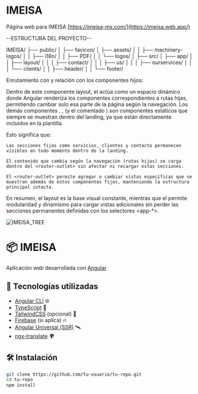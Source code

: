 # IMEISA
Página web para IMEISA
[https://imeisa-mx.com/](https://imeisa.web.app/)


--ESTRUCTURA DEL PROYECTO--


IMEISA/
├── public/
│   ├── favicon/
│   ├── assets/
│   │   ├── machinery-logos/
│   │   ├── i18n/
│   │   ├── PDF/
│   │   └── logos/
│
├── src/
│   ├── app/
│   │   ├── layout/
│   │   │   ├── contact/
│   │   │   ├── us/
│   │   │   ├── ourservices/
│   │   │   └── clients/
│   │   ├── header/
│   │   └── footer/


Enrutamiento con <router-outlet> y relación con los componentes hijos:

Dentro de este componente layout, el <router-outlet> actúa como un espacio dinámico donde Angular renderiza los componentes correspondientes a rutas hijas, permitiendo cambiar solo esa parte de la página según la navegación.
Los demás componentes <app-ourservices>, <app-clients>, <app-contact> (y el comentado <app-us>) son componentes estáticos que siempre se muestran dentro del landing, ya que están directamente incluidos en la plantilla.

Esto significa que:

    Las secciones fijas como servicios, clientes y contacto permanecen visibles en todo momento dentro de la landing.

    El contenido que cambia según la navegación (rutas hijas) se carga dentro del <router-outlet> sin afectar ni recargar estas secciones.

    El <router-outlet> permite agregar o cambiar vistas específicas que se muestran además de estos componentes fijos, manteniendo la estructura principal intacta.

En resumen, el layout es la base visual constante, mientras que el <router-outlet> permite modularidad y dinamismo para cargar vistas adicionales sin perder las secciones permanentes definidas con los selectores <app-*>.

![IMEISA_TREE](https://github.com/user-attachments/assets/5aba8f2e-5db9-4e62-9a29-ac3045241dbb)

# 📦 IMEISA

Aplicación web desarrollada con [Angular](https://angular.io/) 

## 🚀 Tecnologías utilizadas

- [Angular CLI](https://angular.io/cli) 🌐
- [TypeScript](https://www.typescriptlang.org/) 🧠
- [TailwindCSS](https://tailwindcss.com/) (opcional) 🎨
- [Firebase](https://firebase.google.com/) (si aplica) 🔥
- [Angular Universal (SSR)](https://angular.io/guide/universal) 🛰️
- [ngx-translate](https://github.com/ngx-translate/core)  🌍

## 🛠️ Instalación

```bash
git clone https://github.com/tu-usuario/tu-repo.git
cd tu-repo
npm install
